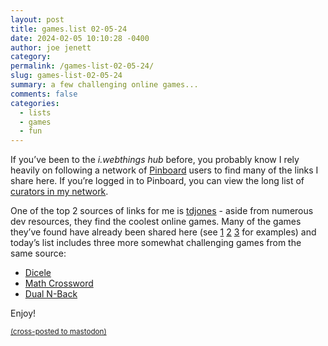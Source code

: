 ```yaml
---
layout: post
title: games.list 02-05-24
date: 2024-02-05 10:10:28 -0400
author: joe jenett
category: 
permalink: /games-list-02-05-24/
slug: games-list-02-05-24
summary: a few challenging online games...
comments: false
categories:
  - lists
  - games
  - fun
---
```

If you’ve been to the _i.webthings hub_ before, you probably know I rely heavily on following a network of <a href="https://pinboard.in/">Pinboard</a> users to find many of the links I share here. If you’re logged in to Pinboard, you can view the long list of <a href="https://pinboard.in/u:iwebthings/network/">curators in my network</a>. 

One of the top 2 sources of links for me is <a href="https://pinboard.in/u:tdjones">tdjones</a> - aside from numerous dev resources, they find the coolest online games. Many of the games they’ve found have already been shared here (see <a href="/linkylove-01-25-24/">1</a> <a href="/assemble-the-target-word-using-the-fewest-spins-possible/">2</a> <a href="/linkylove-01-17-24/">3</a> for examples) and today’s list includes three more somewhat challenging games from the same source:
<ul class="links">
	<li><a title="Dicele | Daily Math Puzzle Games for Fun and Learning" href="https://dicele.com/">Dicele</a></li>
	<li><a title="Math Crossword: Drag & Drop Your Way to Math Mastery" href="https://scientific.place/math-crossword/">Math Crossword</a></li>
	<li><a title="Dual N-Back - The goal of each level is to remember the state of the game exactly N timesteps ago." href="https://www.dual-n-back.io/">Dual N-Back</a></li>
</ul>
Enjoy!

<a href="https://brid.gy/publish/mastodon"><small>(cross-posted to mastodon)</small></a>